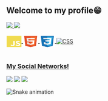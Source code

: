 ## Welcome to my profile😁

 <div>
   <a href="https://github.com/soulwash">
   <img height="150em" src="https://github-readme-stats.vercel.app/api?username=SoulWash&show_icons=true&theme=aura&include_all_commits=true&count_private=true"/>
   <img height="150em" src="https://github-readme-stats.vercel.app/api/top-langs/?username=SoulWash&layout=compact&langs_count=6&theme=aura"/>

</div>
<div style="display: inline_block"><br>
  <img align="center" alt="Js" height="30" width="40" src="https://raw.githubusercontent.com/devicons/devicon/master/icons/javascript/javascript-plain.svg">
  <img align="center" alt="HTML" height="30" width="40" src="https://raw.githubusercontent.com/devicons/devicon/master/icons/html5/html5-original.svg">
  <img align="center" alt="CSS" height="30" width="40" src="https://raw.githubusercontent.com/devicons/devicon/master/icons/css3/css3-original.svg">
 <img align="center" alt="CSS" height="30" width="30" src="https://seeklogo.com/images/N/nodejs-logo-FBE122E377-seeklogo.com.png">
</div>
 
 <br>
 
  ### My Social Networks!
 
<div> 
  <a href="https://www.instagram.com/soulwashinho" target="_blank"><img src="https://img.shields.io/badge/-Instagram-%23E4405F?style=for-the-badge&logo=instagram&logoColor=white" target="_blank"></a>
  <a href = "mailto:washluiz_@hotmail.com"><img src="https://img.shields.io/badge/-Gmail-%23333?style=for-the-badge&logo=gmail&logoColor=white" target="_blank"></a>
  <a href="[https://www.linkedin.com/in/washington-luiz-61597324b/](https://www.linkedin.com/in/washington-luiz-de-sousa-61597324b/)" target="_blank"><img src="https://img.shields.io/badge/-LinkedIn-%230077B5?style=for-the-badge&logo=linkedin&logoColor=white" target="_blank"></a> 
 
  ![Snake animation](https://github.com/soulwash/soulwash/blob/output/github-contribution-grid-snake.svg)

</div>
